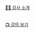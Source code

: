 <!--
[![Hits](https://hits.seeyoufarm.com/api/count/incr/badge.svg?url=https%3A%2F%2Fgithub.com%2Fsebaek)](https://hits.seeyoufarm.com)  
-->

<br />

[👨🏻 강사 소개](https://sebaek.github.io/)
<br />
<br />
<br />
[📺 강의 보기](https://github.com/sebaek/replay)

<!--
![LeetCode Stats](https://leetcard.jacoblin.cool/sebaek?theme=light&font=Noto%20Sans%20KR)
-->

<!--
**sebaek/sebaek** is a ✨ _special_ ✨ repository because its `README.md` (this file) appears on your GitHub profile.

Here are some ideas to get you started:

- 🔭 I’m currently working on ...
- 🌱 I’m currently learning ...
- 👯 I’m looking to collaborate on ...
- 🤔 I’m looking for help with ...
- 💬 Ask me about ...
- 📫 How to reach me: ...
- 😄 Pronouns: ...
- ⚡ Fun fact: ...
-->

<br />
<br />
<br />
